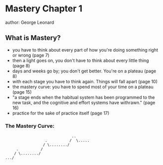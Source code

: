# Mastery Chapter 1

author: George Leonard


## What is Mastery?
 - you have to think about every part of how you're doing something right or wrong (page 7)
 - then a light goes on, you don't have to think about every little thing (page 8)
 - days and weeks go by; you don't get better. You're on a plateau (page 8)
 - with each stage you have to think again. Things will fall apart (page 10)
 - the mastery curve: you have to spend most of your time on a plateau (page 15)
 - "a stage ends when the habitual system has been programmed to the new task, and the cognitive and effort systems have withrawn." (page 16)
 - practice for the sake of practice itself (page 17)




### The Mastery Curve:

```             
                              ..
                  .          /  \..... 
                 / \......../
     .          /
    / \......../
.../


```
